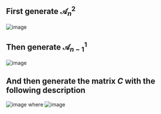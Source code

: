 ## First generate $\mathcal{A}_{n}^2$
![image](https://github.com/HanhengHe/GradProject/assets/43347776/e7907aec-3111-460a-85e6-886976a1318c)
## Then generate $\mathcal{A}_{n - 1}^1$
![image](https://github.com/HanhengHe/GradProject/assets/43347776/6ac66bbe-a29b-48d9-8683-13d058505304)
## And then generate the matrix $C$ with the following description
![image](https://github.com/HanhengHe/GradProject/assets/43347776/59fbf0bb-aae8-4498-830b-7ae2e5bc3e1f)
where
![image](https://github.com/HanhengHe/GradProject/assets/43347776/668dcef1-5cee-45bc-9ee0-d738600ce508)
